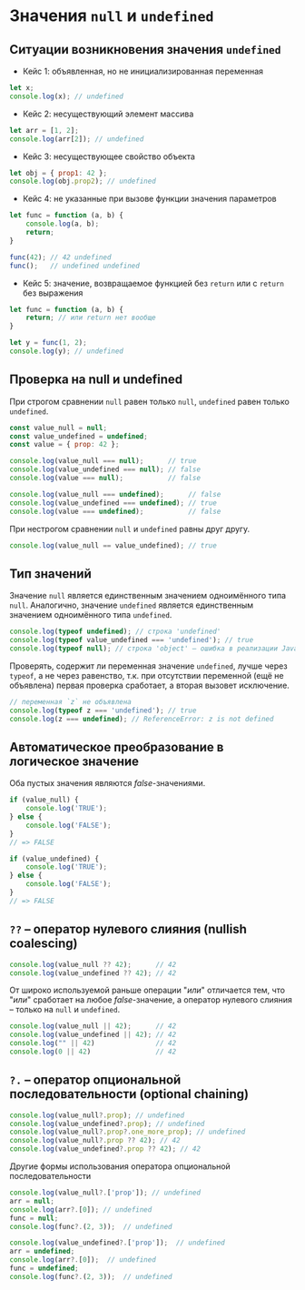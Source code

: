 # Значения `null` и `undefined`

## Ситуации возникновения значения `undefined`

+ Кейс 1: объявленная, но не инициализированная переменная
```javascript
let x;
console.log(x); // undefined
```

+ Кейс 2: несуществующий элемент массива
```javascript
let arr = [1, 2];
console.log(arr[2]); // undefined
```

+ Кейс 3: несуществующее свойство объекта
```javascript
let obj = { prop1: 42 };
console.log(obj.prop2); // undefined
```

+ Кейс 4: не указанные при вызове функции значения параметров
```javascript
let func = function (a, b) {
    console.log(a, b);
    return;
}

func(42); // 42 undefined
func();   // undefined undefined
```

+ Кейс 5: значение, возвращаемое функцией без `return` или с `return` без выражения
```javascript
let func = function (a, b) {
    return; // или return нет вообще
}

let y = func(1, 2);
console.log(y); // undefined
```

## Проверка на null и undefined

При строгом сравнении `null` равен только `null`, `undefined` равен только `undefined`.

```javascript
const value_null = null;
const value_undefined = undefined;
const value = { prop: 42 };

console.log(value_null === null);      // true
console.log(value_undefined === null); // false
console.log(value === null);           // false

console.log(value_null === undefined);      // false
console.log(value_undefined === undefined); // true
console.log(value === undefined);           // false
```

При нестрогом сравнении `null` и `undefined` равны друг другу.

```javascript
console.log(value_null == value_undefined); // true
```

## Тип значений

Значение `null` является единственным значением одноимённого типа `null`. Аналогично, значение `undefined` является единственным значением одноимённого типа `undefined`.

```javascript
console.log(typeof undefined); // строка 'undefined'
console.log(typeof value_undefined === 'undefined'); // true
console.log(typeof null); // строка 'object' – ошибка в реализации JavaScript
```

Проверять, содержит ли переменная значение `undefined`, лучше через `typeof`, а не через равенство, т.к. при отсутствии переменной (ещё не объявлена) первая проверка сработает, а вторая вызовет исключение.

```javascript
// переменная `z` не объявлена
console.log(typeof z === 'undefined'); // true
console.log(z === undefined); // ReferenceError: z is not defined
```

## Автоматическое преобразование в логическое значение

Оба пустых значения являются _false_-значениями.

```javascript
if (value_null) {
    console.log('TRUE');
} else {
    console.log('FALSE');
}
// => FALSE

if (value_undefined) {
    console.log('TRUE');
} else {
    console.log('FALSE');
}
// => FALSE
```

## `??` – оператор нулевого слияния (nullish coalescing)

```javascript
console.log(value_null ?? 42);      // 42 
console.log(value_undefined ?? 42); // 42
```

От широко используемой раньше операции "_или_" отличается тем, что "_или_" сработает на любое _false_-значение, а оператор нулевого слияния – только на `null` и `undefined`.

```javascript
console.log(value_null || 42);      // 42 
console.log(value_undefined || 42); // 42
console.log("" || 42)               // 42
console.log(0 || 42)                // 42
```

## `?.` – оператор опциональной последовательности (optional chaining)

```javascript
console.log(value_null?.prop); // undefined
console.log(value_undefined?.prop); // undefined
console.log(value_null?.prop?.one_more_prop); // undefined
console.log(value_null?.prop ?? 42); // 42
console.log(value_undefined?.prop ?? 42); // 42
```

Другие формы использования оператора опциональной последовательности

```javascript
console.log(value_null?.['prop']); // undefined
arr = null;
console.log(arr?.[0]); // undefined
func = null;
console.log(func?.(2, 3));  // undefined

console.log(value_undefined?.['prop']);  // undefined
arr = undefined;
console.log(arr?.[0]);  // undefined
func = undefined;
console.log(func?.(2, 3));  // undefined
```
